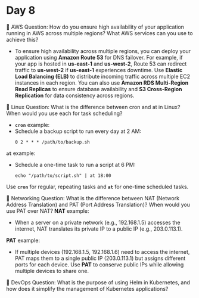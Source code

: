 # Day 8

🔸 AWS Question:
How do you ensure high availability of your application running in AWS across multiple regions? What AWS services can you use to achieve this?
- To ensure high availability across multiple regions, you can deploy your application using **Amazon Route 53** for DNS failover. For example, if your app is hosted in **us-east-1** and **us-west-2**, Route 53 can redirect traffic to **us-west-2** if **us-east-1** experiences downtime. Use **Elastic Load Balancing (ELB)** to distribute incoming traffic across multiple EC2 instances in each region. You can also use **Amazon RDS Multi-Region Read Replicas** to ensure database availability and **S3 Cross-Region Replication** for data consistency across regions.

🔸 Linux Question:
What is the difference between cron and at in Linux? When would you use each for task scheduling?
- **`cron`** example:
- Schedule a backup script to run every day at 2 AM:
  ```
  0 2 * * * /path/to/backup.sh
  ```

**`at`** example:
- Schedule a one-time task to run a script at 6 PM:
  ```
  echo "/path/to/script.sh" | at 18:00
  ```
Use **`cron`** for regular, repeating tasks and **`at`** for one-time scheduled tasks.


🔸 Networking Question:
What is the difference between NAT (Network Address Translation) and PAT (Port Address Translation)? When would you use PAT over NAT?
 **NAT** example:
- When a server on a private network (e.g., 192.168.1.5) accesses the internet, NAT translates its private IP to a public IP (e.g., 203.0.113.1).

 **PAT** example:
- If multiple devices (192.168.1.5, 192.168.1.6) need to access the internet, PAT maps them to a single public IP (203.0.113.1) but assigns different ports for each device. Use **PAT** to conserve public IPs while allowing multiple devices to share one.


🔸 DevOps Question:
What is the purpose of using Helm in Kubernetes, and how does it simplify the management of Kubernetes applications?


